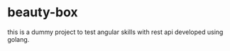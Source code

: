 # beauty-box

this is a dummy project to test angular skills with rest api developed using golang. 
